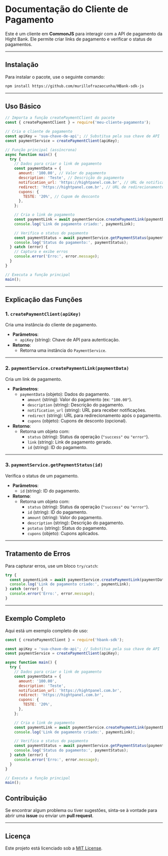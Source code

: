 
# Documentação do Cliente de Pagamento

Este é um cliente em **CommonJS** para interagir com a API de pagamento da Hight Bank. Ele permite criar links de pagamento e verificar o status de pagamentos.

---

## Instalação

Para instalar o pacote, use o seguinte comando:

```bash
npm install https://github.com/murillofrazaocunha/HBank-sdk-js
```

---

## Uso Básico
```javascript
// Importa a função createPaymentClient do pacote
const { createPaymentClient } = require('meu-cliente-pagamento');

// Cria o cliente de pagamento
const apiKey = 'sua-chave-de-api'; // Substitua pela sua chave de API
const paymentService = createPaymentClient(apiKey);

// Função principal (assíncrona)
async function main() {
  try {
    // Dados para criar o link de pagamento
    const paymentData = {
      amount: '100.00', // Valor do pagamento
      description: 'Teste', // Descrição do pagamento
      notification_url: 'https://hightpanel.com.br', // URL de notificação
      redirect: 'https://hightpanel.com.br', // URL de redirecionamento
      cupons: {
        TESTE: '20%', // Cupom de desconto
      },
    };

    // Cria o link de pagamento
    const paymentLink = await paymentService.createPaymentLink(paymentData);
    console.log('Link de pagamento criado:', paymentLink);

    // Verifica o status do pagamento
    const paymentStatus = await paymentService.getPaymentStatus(paymentLink.id);
    console.log('Status do pagamento:', paymentStatus);
  } catch (error) {
    // Captura e exibe erros
    console.error('Erro:', error.message);
  }
}

// Executa a função principal
main();
```

---

## Explicação das Funções

### 1. **`createPaymentClient(apiKey)`**
Cria uma instância do cliente de pagamento.

- **Parâmetros**:
    - `apiKey` (string): Chave de API para autenticação.
- **Retorno**:
    - Retorna uma instância do `PaymentService`.

---

### 2. **`paymentService.createPaymentLink(paymentData)`**
Cria um link de pagamento.

- **Parâmetros**:
    - `paymentData` (objeto): Dados do pagamento.
        - `amount` (string): Valor do pagamento (ex: `"100.00"`).
        - `description` (string): Descrição do pagamento.
        - `notification_url` (string): URL para receber notificações.
        - `redirect` (string): URL para redirecionamento após o pagamento.
        - `cupons` (objeto): Cupons de desconto (opcional).
- **Retorno**:
    - Retorna um objeto com:
        - `status` (string): Status da operação (`"success"` ou `"error"`).
        - `link` (string): Link de pagamento gerado.
        - `id` (string): ID do pagamento.

---

### 3. **`paymentService.getPaymentStatus(id)`**
Verifica o status de um pagamento.

- **Parâmetros**:
    - `id` (string): ID do pagamento.
- **Retorno**:
    - Retorna um objeto com:
        - `status` (string): Status da operação (`"success"` ou `"error"`).
        - `id` (string): ID do pagamento.
        - `amount` (string): Valor do pagamento.
        - `description` (string): Descrição do pagamento.
        - `pstatus` (string): Status do pagamento.
        - `cupons` (objeto): Cupons aplicados.

---

## Tratamento de Erros

Para capturar erros, use um bloco `try/catch`:

```javascript
try {
  const paymentLink = await paymentService.createPaymentLink(paymentData);
  console.log('Link de pagamento criado:', paymentLink);
} catch (error) {
  console.error('Erro:', error.message);
}
```

---

## Exemplo Completo

Aqui está um exemplo completo de uso:

```javascript
const { createPaymentClient } = require('hbank-sdk');

const apiKey = 'sua-chave-de-api'; // Substitua pela sua chave de API
const paymentService = createPaymentClient(apiKey);

async function main() {
  try {
    // Dados para criar o link de pagamento
    const paymentData = {
      amount: '100.00',
      description: 'Teste',
      notification_url: 'https://hightpanel.com.br',
      redirect: 'https://hightpanel.com.br',
      cupons: {
        TESTE: '20%',
      },
    };

    // Cria o link de pagamento
    const paymentLink = await paymentService.createPaymentLink(paymentData);
    console.log('Link de pagamento criado:', paymentLink);

    // Verifica o status do pagamento
    const paymentStatus = await paymentService.getPaymentStatus(paymentLink.id);
    console.log('Status do pagamento:', paymentStatus);
  } catch (error) {
    console.error('Erro:', error.message);
  }
}

// Executa a função principal
main();
```

## Contribuição

Se encontrar algum problema ou tiver sugestões, sinta-se à vontade para abrir uma **issue** ou enviar um **pull request**.

---

## Licença

Este projeto está licenciado sob a [MIT License](LICENSE).